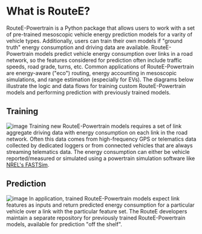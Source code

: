 # What is RouteE?

RouteE-Powertrain is a Python package that allows users to work with a set of pre-trained mesoscopic vehicle energy prediction models for a varity of vehicle types. Additionally, users can train their own models if "ground truth" energy consumption and driving data are available. RouteE-Powertrain models predict vehicle energy consumption over links in a road network, so the features considered for prediction often include traffic speeds, road grade, turns, etc. Common applications of RouteE-Powertrain are energy-aware ("eco") routing, energy accounting in mesoscopic simulations, and range estimation (especially for EVs). The diagrams below illustrate the logic and data flows for training custom RouteE-Powertrain models and performing prediction with previously trained models.

## Training
![image](https://github.com/NREL/routee-powertrain/assets/4818940/f5a89f64-241b-494b-9fe6-e13a34595da0)
Training new RouteE-Powertrain models requires a set of link aggregate driving data with energy consumption on each link in the road network. Often this data comes from high-frequency GPS or telematics data collected by dedicated loggers or from connected vehicles that are always streaming telematics data. The energy consumption can either be vehicle reported/measured or simulated using a powertrain simulation software like [NREL's FASTSim](https://github.com/NREL/fastsim).

## Prediction
![image](https://github.com/NREL/routee-powertrain/assets/4818940/b3a1d1af-5060-4bf4-a576-b0b11ffc9424)
In application, trained RouteE-Powertrain models expect link features as inputs and return predicted energy consumption for a particular vehicle over a link with the particular feature set. The RouteE developers maintain a separate repository for previously trained RouteE-Powertrain models, available for prediction "off the shelf".
